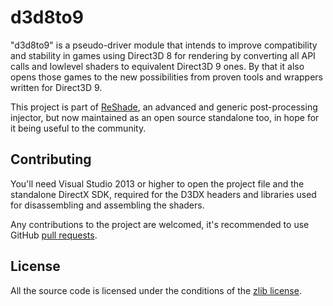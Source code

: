 d3d8to9
=======

"d3d8to9" is a pseudo-driver module that intends to improve compatibility and stability in games using Direct3D 8 for rendering by converting all API calls and lowlevel shaders to equivalent Direct3D 9 ones. By that it also opens those games to the new possibilities from proven tools and wrappers written for Direct3D 9.

This project is part of [ReShade](http://reshade.me), an advanced and generic post-processing injector, but now maintained as an open source standalone too, in hope for it being useful to the community.

## Contributing

You'll need Visual Studio 2013 or higher to open the project file and the standalone DirectX SDK, required for the D3DX headers and libraries used for disassembling and assembling the shaders.

Any contributions to the project are welcomed, it's recommended to use GitHub [pull requests](https://help.github.com/articles/using-pull-requests/).

## License

All the source code is licensed under the conditions of the [zlib license](LICENSE.txt).
